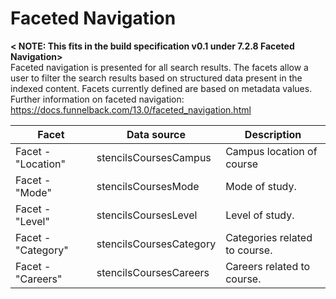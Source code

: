 Faceted Navigation
===================

**&lt; NOTE: This fits in the build specification v0.1 under 7.2.8 Faceted Navigation&gt;**<br>
<This is only required for collections that are queried>
Faceted navigation is presented for all search results.  The facets allow a user to filter the search results based on structured data present in the indexed content.  Facets currently defined are based on metadata values.
Further information on faceted navigation: https://docs.funnelback.com/13.0/faceted_navigation.html


| Facet | Data source | Description
| -------- | ---------- | ---------- |
| Facet - "Location" | stencilsCoursesCampus | Campus location of course |
| Facet - "Mode" | stencilsCoursesMode | Mode of study.|
| Facet - "Level" | stencilsCoursesLevel | Level of study.|
| Facet - "Category" | stencilsCoursesCategory | Categories related to course.|
| Facet - "Careers" | stencilsCoursesCareers | Careers related to course.|
